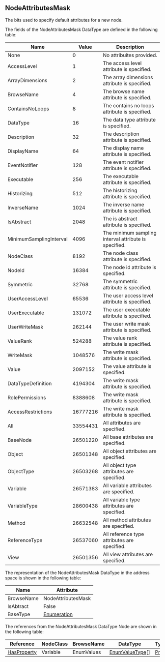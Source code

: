 <!-- datatype -->
## NodeAttributesMask
The bits used to specify default attributes for a new node.  
<!-- end of description -->
The fields of the NodeAttributesMask DataType are defined in the following table:  

|Name|Value| Description|
|---|---|---|
|None|0|No attribuites provided.|
|AccessLevel|1|The access level attribute is specified.|
|ArrayDimensions|2|The array dimensions attribute is specified.|
|BrowseName|4|The browse name attribute is specified.|
|ContainsNoLoops|8|The contains no loops attribute is specified.|
|DataType|16|The data type attribute is specified.|
|Description|32|The description attribute is specified.|
|DisplayName|64|The display name attribute is specified.|
|EventNotifier|128|The event notifier attribute is specified.|
|Executable|256|The executable attribute is specified.|
|Historizing|512|The historizing attribute is specified.|
|InverseName|1024|The inverse name attribute is specified.|
|IsAbstract|2048|The is abstract attribute is specified.|
|MinimumSamplingInterval|4096|The minimum sampling interval attribute is specified.|
|NodeClass|8192|The node class attribute is specified.|
|NodeId|16384|The node id attribute is specified.|
|Symmetric|32768|The symmetric attribute is specified.|
|UserAccessLevel|65536|The user access level attribute is specified.|
|UserExecutable|131072|The user executable attribute is specified.|
|UserWriteMask|262144|The user write mask attribute is specified.|
|ValueRank|524288|The value rank attribute is specified.|
|WriteMask|1048576|The write mask attribute is specified.|
|Value|2097152|The value attribute is specified.|
|DataTypeDefinition|4194304|The write mask attribute is specified.|
|RolePermissions|8388608|The write mask attribute is specified.|
|AccessRestrictions|16777216|The write mask attribute is specified.|
|All|33554431|All attributes are specified.|
|BaseNode|26501220|All base attributes are specified.|
|Object|26501348|All object attributes are specified.|
|ObjectType|26503268|All object type attributes are specified.|
|Variable|26571383|All variable attributes are specified.|
|VariableType|28600438|All variable type attributes are specified.|
|Method|26632548|All method attributes are specified.|
|ReferenceType|26537060|All reference type attributes are specified.|
|View|26501356|All view attributes are specified.|

The representation of the NodeAttributesMask DataType in the address space is shown in the following table:  

|Name|Attribute|
|---|---|
|BrowseName|NodeAttributesMask|
|IsAbtract|False|
|BaseType|[Enumeration](../../../Part3/DataTypes/Enumeration/readme.md)|

The references from the NodeAttributesMask DataType Node are shown in the following table:  

|Reference|NodeClass|BrowseName|DataType|TypeDefinition|ModellingRule|
|---|---|---|---|---|---|
|[HasProperty](../../../Part3/ReferenceTypes/HasProperty/readme.md)|Variable|EnumValues|[EnumValueType](../../../Part3/DataTypes/EnumValueType/readme.md)[]|[PropertyType](../../Part5/VariableTypes/PropertyType/readme.md)|[Mandatory](../../Objects/Mandatory/readme.md)|


